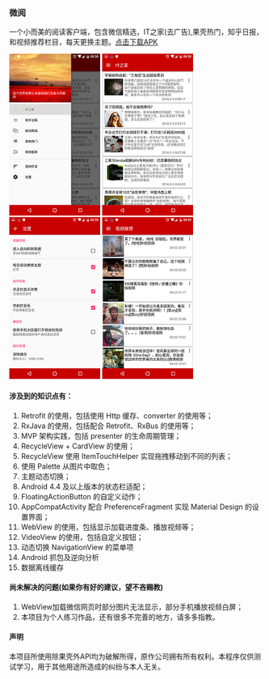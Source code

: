 ### 微阅
一个小而美的阅读客户端，包含微信精选，IT之家(去广告),果壳热门，知乎日报，和视频推荐栏目，每天更换主题。[点击下载APK][5]

![首页][1] ![IT][2] ![设置][3] ![视频][4]
#### 涉及到的知识点有：
1. Retrofit 的使用，包括使用 Http 缓存、converter 的使用等；
2. RxJava 的使用，包括配合 Retrofit、RxBus 的使用等；
3. MVP 架构实践，包括 presenter 的生命周期管理；
4. RecycleView + CardView 的使用；
5. RecycleView 使用 ItemTouchHelper 实现拖拽移动到不同的列表；
6. 使用 Palette 从图片中取色；
7. 主题动态切换；
8. Android 4.4 及以上版本的状态栏适配；
9. FloatingActionButton 的自定义动作；
10. AppCompatActivity 配合 PreferenceFragment 实现 Material Design 的设置界面；
11. WebView 的使用，包括显示加载进度条、播放视频等；
12. VideoView 的使用，包括自定义按钮；
13. 动态切换 NavigationView 的菜单项
14. Android 抓包及逆向分析
15. 数据离线缓存

#### 尚未解决的问题(如果你有好的建议，望不吝赐教)
1. WebView加载微信网页时部分图片无法显示，部分手机播放视频白屏；
2. 本项目为个人练习作品，还有很多不完善的地方，请多多指教。

#### 声明
本项目所使用除果壳外API均为破解所得，原作公司拥有所有权利。本程序仅供测试学习，用于其他用途所造成的纠纷与本人无关。

[1]: /screenshot/Screenshot_20160503-085830.png
[2]: /screenshot/Screenshot_20160503-085853.png
[3]: /screenshot/Screenshot_20160503-085902.png
[4]: /screenshot/Screenshot_20160503-085945.png
[5]: http://caiyao.name/releases/microreader_1.2.0.apk
